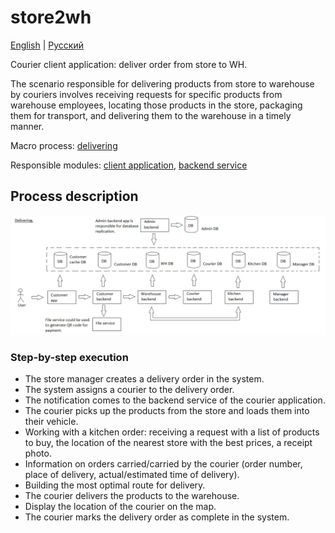 # store2wh

[English](store2wh.md) | [Русский](store2wh.ru.md)

Courier client application: deliver order from store to WH.

The scenario responsible for delivering products from store to warehouse by couriers involves receiving requests for specific products from warehouse employees, locating those products in the store, packaging them for transport, and delivering them to the warehouse in a timely manner.

Macro process: [delivering](../../macroprocesses/delivering.md)

Responsible modules: [client application](../../frontend/courierclient.md), [backend service](../../backend/courierbackend.md)

## Process description

![delivering_overall](../../img/delivering_overall.png)

### Step-by-step execution

- The store manager creates a delivery order in the system.
- The system assigns a courier to the delivery order.
- The notification comes to the backend service of the courier application.
- The courier picks up the products from the store and loads them into their vehicle.
- Working with a kitchen order: receiving a request with a list of products to buy, the location of the nearest store with the best prices, a receipt photo.
- Information on orders carried/carried by the courier (order number, place of delivery, actual/estimated time of delivery).
- Building the most optimal route for delivery.
- The courier delivers the products to the warehouse.
- Display the location of the courier on the map.
- The courier marks the delivery order as complete in the system.
